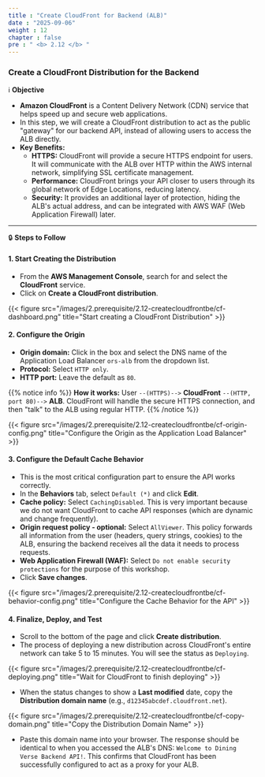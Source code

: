 ```yaml
---
title : "Create CloudFront for Backend (ALB)"
date : "2025-09-06"
weight : 12
chapter : false
pre : " <b> 2.12 </b> "
---
```


### Create a CloudFront Distribution for the Backend

ℹ️ **Objective**

*   **Amazon CloudFront** is a Content Delivery Network (CDN) service that helps speed up and secure web applications.
*   In this step, we will create a CloudFront distribution to act as the public "gateway" for our backend API, instead of allowing users to access the ALB directly.
*   **Key Benefits:**
    *   **HTTPS:** CloudFront will provide a secure HTTPS endpoint for users. It will communicate with the ALB over HTTP within the AWS internal network, simplifying SSL certificate management.
    *   **Performance:** CloudFront brings your API closer to users through its global network of Edge Locations, reducing latency.
    *   **Security:** It provides an additional layer of protection, hiding the ALB's actual address, and can be integrated with AWS WAF (Web Application Firewall) later.

---

🔒 **Steps to Follow**

#### **1. Start Creating the Distribution**

*   From the **AWS Management Console**, search for and select the **CloudFront** service.
*   Click on **Create a CloudFront distribution**.

{{< figure src="/images/2.prerequisite/2.12-createcloudfrontbe/cf-dashboard.png" title="Start creating a CloudFront Distribution" >}}

#### **2. Configure the Origin**

*   **Origin domain:** Click in the box and select the DNS name of the Application Load Balancer `ors-alb` from the dropdown list.
*   **Protocol:** Select `HTTP only`.
*   **HTTP port:** Leave the default as `80`.

{{% notice info %}}
**How it works:**
User `--(HTTPS)-->` **CloudFront** `--(HTTP, port 80)-->` **ALB**.
CloudFront will handle the secure HTTPS connection, and then "talk" to the ALB using regular HTTP.
{{% /notice %}}

{{< figure src="/images/2.prerequisite/2.12-createcloudfrontbe/cf-origin-config.png" title="Configure the Origin as the Application Load Balancer" >}}

#### **3. Configure the Default Cache Behavior**

*   This is the most critical configuration part to ensure the API works correctly.
*   In the **Behaviors** tab, select `Default (*)` and click **Edit**.
*   **Cache policy:** Select `CachingDisabled`. This is very important because we do not want CloudFront to cache API responses (which are dynamic and change frequently).
*   **Origin request policy - optional:** Select `AllViewer`. This policy forwards all information from the user (headers, query strings, cookies) to the ALB, ensuring the backend receives all the data it needs to process requests.
*   **Web Application Firewall (WAF):** Select `Do not enable security protections` for the purpose of this workshop.
*   Click **Save changes**.

{{< figure src="/images/2.prerequisite/2.12-createcloudfrontbe/cf-behavior-config.png" title="Configure the Cache Behavior for the API" >}}

#### **4. Finalize, Deploy, and Test**

*   Scroll to the bottom of the page and click **Create distribution**.
*   The process of deploying a new distribution across CloudFront's entire network can take 5 to 15 minutes. You will see the status as `Deploying`.

{{< figure src="/images/2.prerequisite/2.12-createcloudfrontbe/cf-deploying.png" title="Wait for CloudFront to finish deploying" >}}

*   When the status changes to show a **Last modified** date, copy the **Distribution domain name** (e.g., `d12345abcdef.cloudfront.net`).

{{< figure src="/images/2.prerequisite/2.12-createcloudfrontbe/cf-copy-domain.png" title="Copy the Distribution Domain Name" >}}

*   Paste this domain name into your browser. The response should be identical to when you accessed the ALB's DNS: `Welcome to Dining Verse Backend API!`. This confirms that CloudFront has been successfully configured to act as a proxy for your ALB.